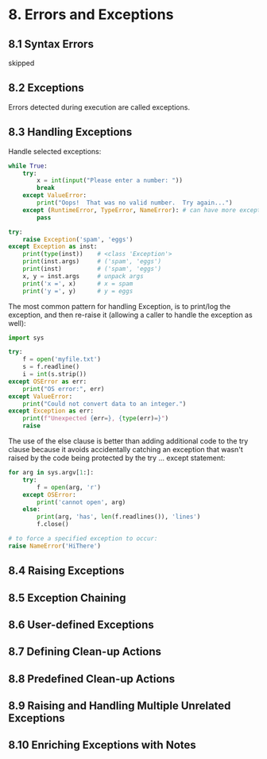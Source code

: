 # 8. Errors and Exceptions
## 8.1 Syntax Errors
skipped

## 8.2 Exceptions
Errors detected during execution are called exceptions. 

## 8.3 Handling Exceptions
Handle selected exceptions:
```py
while True:
    try:
        x = int(input("Please enter a number: "))
        break
    except ValueError:
        print("Oops!  That was no valid number.  Try again...")
    except (RuntimeError, TypeError, NameError): # can have more except clauses
        pass

try:
    raise Exception('spam', 'eggs')
except Exception as inst:
    print(type(inst))    # <class 'Exception'>
    print(inst.args)     # ('spam', 'eggs')
    print(inst)          # ('spam', 'eggs')
    x, y = inst.args     # unpack args
    print('x =', x)      # x = spam
    print('y =', y)      # y = eggs


```

The most common pattern for handling Exception, is to print/log the exception, and then re-raise it (allowing a caller to handle the exception as well):
```py
import sys

try:
    f = open('myfile.txt')
    s = f.readline()
    i = int(s.strip())
except OSError as err:
    print("OS error:", err)
except ValueError:
    print("Could not convert data to an integer.")
except Exception as err:
    print(f"Unexpected {err=}, {type(err)=}")
    raise
```

The use of the else clause is better than adding additional code to the try clause because it avoids accidentally catching an exception that wasn't raised by the code being protected by the try ... except statement:
```py
for arg in sys.argv[1:]:
    try:
        f = open(arg, 'r')
    except OSError:
        print('cannot open', arg)
    else:
        print(arg, 'has', len(f.readlines()), 'lines')
        f.close()

# to force a specified exception to occur:
raise NameError('HiThere')


```

## 8.4 Raising Exceptions
## 8.5 Exception Chaining
## 8.6 User-defined Exceptions
## 8.7 Defining Clean-up Actions
## 8.8 Predefined Clean-up Actions
## 8.9 Raising and Handling Multiple Unrelated Exceptions
## 8.10 Enriching Exceptions with Notes








